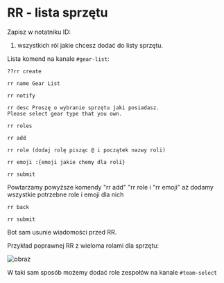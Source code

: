 # RR - lista sprzętu

Zapisz w notatniku ID:
1. wszystkich ról jakie chcesz dodać do listy sprzętu.

Lista komend na kanale `#gear-list`:

```
??rr create
```

```
rr name Gear List
```

```
rr notify
```

```
rr desc Proszę o wybranie sprzętu jaki posiadasz.
Please select gear type that you own.
```

```
rr roles
```

```
rr add
```

```
rr role (dodaj rolę pisząc @ i początek nazwy roli)
```

```
rr emoji :{emoji jakie chemy dla roli}
```

```
rr submit
```

Powtarzamy powyższe komendy "rr add" "rr role i "rr emoji" aż dodamy wszystkie potrzebne role i emoji dla nich

```
rr back
```

```
rr submit
```

Bot sam usunie wiadomości przed RR.

Przykład poprawnej RR z wieloma rolami dla sprzętu:

![obraz](https://github.com/user-attachments/assets/8c8f4655-54fd-471d-8a4e-d4da2067a338)

W taki sam sposób możemy dodać role zespołów na kanale `#team-select`